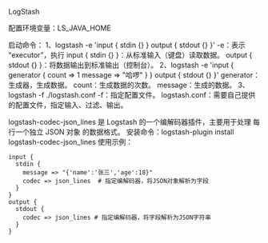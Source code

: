 LogStash

配置环境变量：LS_JAVA_HOME

启动命令：
1、logstash -e 'input { stdin {} } output { stdout {} }'
   -e：表示 “executor”，执行
   input { stdin {} }：从标准输入（键盘）读取数据。
   output { stdout {} }：将数据输出到标准输出（控制台）。
2、logstash -e 'input { generator { count => 1 message => "哈啰" } } output { stdout {} }'
   generator：生成器，生成数据。
   count：生成数据的次数。
   message：生成的数据。
3、logstash -f ./logstash.conf
   -f：指定配置文件。
   logstash.conf：需要自己提供的配置文件，指定输入、过滤、输出。


logstash-codec-json_lines 是 Logstash 的一个编解码器插件，主要用于处理 每行一个独立 JSON 对象 的数据格式。
安装命令：logstash-plugin install logstash-codec-json_lines
使用示例：
```
input {
  stdin {
    message => "{'name':'张三','age':18}"
    codec => json_lines  # 指定编解码器，将JSON对象解析为字段
  }
}
output {
  stdout {
    codec => json_lines # 指定编解码器，将字段解析为JSON字符串
  }
}
```
